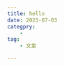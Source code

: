 ```yaml
---
title: hello
date: 2023-07-03
categpry:
    - 
tag:
    - 文章

---
```


<!-- more -->

<!-- <AutoCatalog base='/' /> -->





